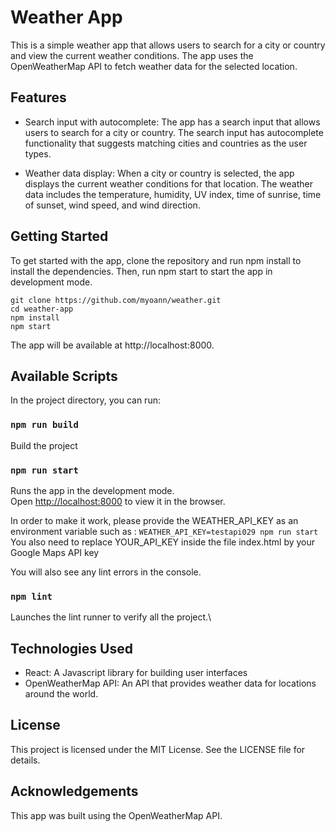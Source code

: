 # Weather App

This is a simple weather app that allows users to search for a city or country and view the current weather conditions. The app uses the OpenWeatherMap API to fetch weather data for the selected location.

## Features

-   Search input with autocomplete: The app has a search input that allows users to search for a city or country. The search input has autocomplete functionality that suggests matching cities and countries as the user types.

-   Weather data display: When a city or country is selected, the app displays the current weather conditions for that location. The weather data includes the temperature, humidity, UV index, time of sunrise, time of sunset, wind speed, and wind direction.

## Getting Started

To get started with the app, clone the repository and run npm install to install the dependencies. Then, run npm start to start the app in development mode.

```
git clone https://github.com/myoann/weather.git
cd weather-app
npm install
npm start
```

The app will be available at http://localhost:8000.

## Available Scripts

In the project directory, you can run:

### `npm run build`

Build the project

### `npm run start`

Runs the app in the development mode.\
Open [http://localhost:8000](http://localhost:8000) to view it in the browser.

In order to make it work, please provide the WEATHER_API_KEY as an environment variable such as : `WEATHER_API_KEY=testapi029 npm run start`
You also need to replace YOUR_API_KEY inside the file index.html by your Google Maps API key

You will also see any lint errors in the console.

### `npm lint`

Launches the lint runner to verify all the project.\

## Technologies Used

-   React: A Javascript library for building user interfaces
-   OpenWeatherMap API: An API that provides weather data for locations around the world.

## License

This project is licensed under the MIT License. See the LICENSE file for details.

## Acknowledgements

This app was built using the OpenWeatherMap API.

